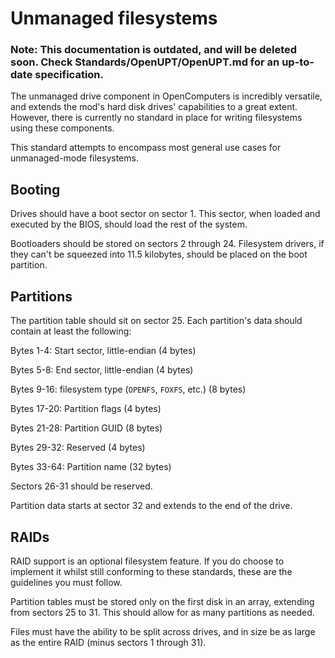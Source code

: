 # Unmanaged filesystems


### Note: This documentation is outdated, and will be deleted soon. Check Standards/OpenUPT/OpenUPT.md for an up-to-date specification.

The unmanaged drive component in OpenComputers is incredibly versatile, and extends the mod's hard disk drives' capabilities to a great extent. However, there is currently no standard in place for writing filesystems using these components.

This standard attempts to encompass most general use cases for unmanaged-mode filesystems.

## Booting

Drives should have a boot sector on sector 1. This sector, when loaded and executed by the BIOS, should load the rest of the system.

Bootloaders should be stored on sectors 2 through 24. Filesystem drivers, if they can't be squeezed into 11.5 kilobytes, should be placed on the boot partition.

## Partitions

The partition table should sit on sector 25. Each partition's data should contain at least the following:

Bytes 1-4: Start sector, little-endian (4 bytes)

Bytes 5-8: End sector, little-endian (4 bytes)

Bytes 9-16: filesystem type (`OPENFS`, `FOXFS`, etc.) (8 bytes)

Bytes 17-20: Partition flags (4 bytes)

Bytes 21-28: Partition GUID (8 bytes)

Bytes 29-32: Reserved (4 bytes)

Bytes 33-64: Partition name (32 bytes)



Sectors 26-31 should be reserved.

Partition data starts at sector 32 and extends to the end of the drive.

## RAIDs

RAID support is an optional filesystem feature. If you do choose to implement it whilst still conforming to these standards, these are the guidelines you must follow.

Partition tables must be stored only on the first disk in an array, extending from sectors 25 to 31. This should allow for as many partitions as needed.

Files must have the ability to be split across drives, and in size be as large as the entire RAID (minus sectors 1 through 31).
